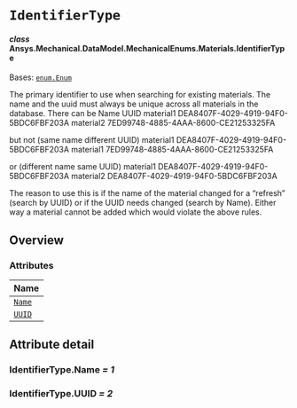 # `IdentifierType`

<a id="ansys.mechanical.stubs.v242.Ansys.Mechanical.DataModel.MechanicalEnums.Materials.IdentifierType"></a>

#### *class* Ansys.Mechanical.DataModel.MechanicalEnums.Materials.IdentifierType

Bases: [`enum.Enum`](https://docs.python.org/3/library/enum.html#enum.Enum)

The primary identifier to use when searching for existing materials. The name and the uuid must
always be unique across all materials in the database.  There can be
Name        UUID
material1   DEA8407F-4029-4919-94F0-5BDC6FBF203A
material2   7ED99748-4885-4AAA-8600-CE21253325FA

but not  (same name different UUID)
material1   DEA8407F-4029-4919-94F0-5BDC6FBF203A
material1   7ED99748-4885-4AAA-8600-CE21253325FA

or  (different name same UUID)
material1   DEA8407F-4029-4919-94F0-5BDC6FBF203A
material2   DEA8407F-4029-4919-94F0-5BDC6FBF203A

The reason to use this is if the name of the material changed for a “refresh” (search by UUID) or if the UUID
needs changed (search by Name).  Either way a material cannot be added which would violate the above rules.

<!-- !! processed by numpydoc !! -->

<a id="overview"></a>

## Overview

### Attributes

| Name |
| ------------------------------------------------------------------------------------------------------------------------------- |
| [`Name`](#IdentifierType.Name) |
| [`UUID`](#IdentifierType.UUID) |

<a id="attribute-detail"></a>

## Attribute detail

<a id="IdentifierType.Name"></a>

### IdentifierType.Name *= 1*

<a id="IdentifierType.UUID"></a>

### IdentifierType.UUID *= 2*


